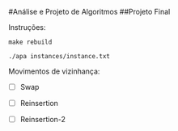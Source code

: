 #Análise e Projeto de Algoritmos
##Projeto Final

Instruções:
    
    make rebuild

    ./apa instances/instance.txt




Movimentos de vizinhança:

- [ ] Swap
- [ ] Reinsertion
- [ ] Reinsertion-2


